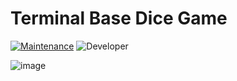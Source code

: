 # Terminal Base Dice Game

[![Maintenance](https://img.shields.io/badge/Maintained%3F-yes-green.svg)](https://GitHub.com/Naereen/StrapDown.js/graphs/commit-activity)
![Developer](https://img.shields.io/badge/Developer-ChristianJude23-blue)



![image](https://github.com/ChristianJude23/Dice-Game/assets/152279955/4fee7ab8-200f-4272-b669-2fa38a0c8cbe)
